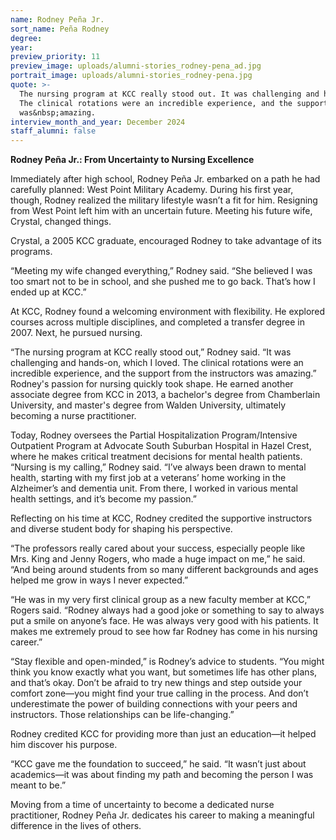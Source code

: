 ```yaml
---
name: Rodney Peña Jr.
sort_name: Peña Rodney
degree:
year:
preview_priority: 11
preview_image: uploads/alumni-stories_rodney-pena_ad.jpg
portrait_image: uploads/alumni-stories_rodney-pena.jpg
quote: >-
  The nursing program at KCC really stood out. It was challenging and hands-on, which I loved.
  The clinical rotations were an incredible experience, and the support from the instructors
  was&nbsp;amazing.
interview_month_and_year: December 2024
staff_alumni: false
---
```

**Rodney Peña Jr.: From Uncertainty to Nursing Excellence**
 
Immediately after high school, Rodney Peña Jr. embarked on a path he had carefully planned: West Point Military Academy. During his first year, though, Rodney realized the military lifestyle wasn’t a fit for him. Resigning from West Point left him with an uncertain future. Meeting his future wife, Crystal, changed things.

Crystal, a 2005 KCC graduate, encouraged Rodney to take advantage of its programs.

“Meeting my wife changed everything,” Rodney said. “She believed I was too smart not to be in school, and she pushed me to go back. That’s how I ended up at KCC.”

At KCC, Rodney found a welcoming environment with flexibility. He explored courses across multiple disciplines, and completed a transfer degree in 2007. Next, he pursued nursing.

“The nursing program at KCC really stood out,” Rodney said. “It was challenging and hands-on, which I loved. The clinical rotations were an incredible experience, and the support from the instructors was amazing.”  
Rodney's passion for nursing quickly took shape. He earned another associate degree from KCC in 2013, a bachelor's degree from Chamberlain University, and master's degree from Walden University, ultimately becoming a nurse practitioner.

Today, Rodney oversees the Partial Hospitalization Program/Intensive Outpatient Program at  Advocate South Suburban Hospital in Hazel Crest, where he makes critical treatment decisions for mental health patients.
“Nursing is my calling,” Rodney said. “I’ve always been drawn to mental health, starting with my first job at a veterans’ home working in the Alzheimer’s and dementia unit. From there, I worked in various mental health settings, and it’s become my passion.”

Reflecting on his time at KCC, Rodney credited the supportive instructors and diverse student body for shaping his perspective.

“The professors really cared about your success, especially people like Mrs. King and Jenny Rogers, who made a huge impact on me,” he said. “And being around students from so many different backgrounds and ages helped me grow in ways I never expected.”

“He was in my very first clinical group as a new faculty member at KCC,” Rogers said. “Rodney always had a good joke or something to say to always put a smile on anyone’s face. He was always very good with his patients. It makes me extremely proud to see how far Rodney has come in his nursing career.”

“Stay flexible and open-minded,” is Rodney’s advice to students. “You might think you know exactly what you want, but sometimes life has other plans, and that’s okay. Don’t be afraid to try new things and step outside your comfort zone—you might find your true calling in the process. And don’t underestimate the power of building connections with your peers and instructors. Those relationships can be life-changing.”

Rodney credited KCC for providing more than just an education—it helped him discover his purpose.

“KCC gave me the foundation to succeed,” he said. “It wasn’t just about academics—it was about finding my path and becoming the person I was meant to be.”

Moving from a time of uncertainty to become a dedicated nurse practitioner, Rodney Peña Jr. dedicates his career to making a meaningful difference in the lives of others.
